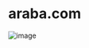 # araba.com

![image](https://user-images.githubusercontent.com/100795029/182708467-d3d84acc-3c18-4468-8a8e-98d5bf99cd37.png)
